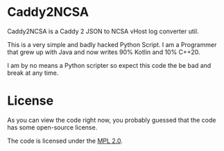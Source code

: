 # Caddy2NCSA

Caddy2NCSA is a Caddy 2 JSON to NCSA vHost log converter util.

This is a very simple and badly hacked Python Script. I am a Programmer that grew up with Java and now writes 90% Kotlin and 10% C++20.

I am by no means a Python scripter so expect this code the be bad and break at any time.

# License

As you can view the code right now, you probably guessed that the code has some open-source license.

The code is licensed under the [MPL 2.0](/LICENSE).
